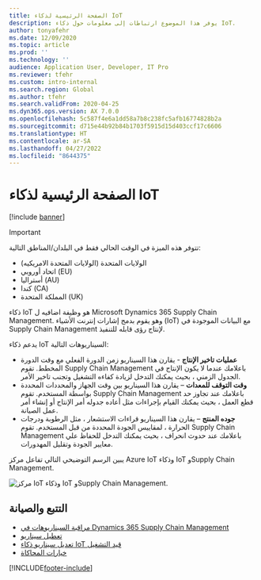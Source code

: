 ```yaml
---
title: الصفحة الرئيسية لذكاء IoT
description: يوفر هذا الموضوع ارتباطات إلى معلومات حول ذكاء IoT.
author: tonyafehr
ms.date: 12/09/2020
ms.topic: article
ms.prod: ''
ms.technology: ''
audience: Application User, Developer, IT Pro
ms.reviewer: tfehr
ms.custom: intro-internal
ms.search.region: Global
ms.author: tfehr
ms.search.validFrom: 2020-04-25
ms.dyn365.ops.version: AX 7.0.0
ms.openlocfilehash: 5c587f4e6a1dd58a7b8c238fc5afb16774828b2a
ms.sourcegitcommit: d715e44b92b84b1703f5915d15d403ccf17c6606
ms.translationtype: HT
ms.contentlocale: ar-SA
ms.lasthandoff: 04/27/2022
ms.locfileid: "8644375"
---
```

# <a name="iot-intelligence-home-page"></a>الصفحة الرئيسية لذكاء IoT

[!include [banner](../../includes/banner.md)]

> [!IMPORTANT]
> تتوفر هذه الميزة في الوقت الحالي فقط في البلدان/المناطق التالية:
>
> - الولايات المتحدة (الولايات المتحدة الامريكيه)
> - اتحاد أوروبي (EU)
> - أستراليا (AU)
> - كندا (CA)
> - المملكة المتحدة (UK)

ذكاء IoT هو وظيفة اضافيه ل Microsoft Dynamics 365 Supply Chain Management. وهو يقوم بدمج إشارات إنترنت الأشياء (IoT) مع البيانات الموجودة في Supply Chain Management لإنتاج رؤى قابله للتنفيذ.

يدعم ذكاء IoT السيناريوهات التالية:

- **عمليات تاخير الإنتاج** - يقارن هذا السيناريو زمن الدورة الفعلي مع وقت الدورة المخطط. تقوم Supply Chain Management باعلامك عندما لا يكون الإنتاج في الجدول الزمني ، بحيث يمكنك التدخل لزيادة كفاءه التشغيل وتجنب تاخير الأمر.
- **وقت التوقف للمعدات** – يقارن هذا السيناريو بين وقت الجهاز والمحددات المحددة بواسطة المستخدم. تقوم Supply Chain Management باعلامك عند تجاوز حد قطع العمل ، بحيث يمكنك القيام بإجراءات مثل أعاده جدوله أمر الإنتاج أو إنشاء أمر عمل الصيانة.
- **جوده المنتج** – يقارن هذا السيناريو قراءات الاستشعار ، مثل الرطوبة ودرجات الحرارة ، لمقاييس الجودة المحددة من قبل المستخدم. تقوم Supply Chain Management باعلامك عند حدوث انحراف ، بحيث يمكنك التدخل للحفاظ علي معايير الجودة وتقليل المهدورات.

يبين الرسم التوضيحي التالي تفاعل مركز Azure IoT وذكاء IoT وSupply Chain Management.

![مركز IoT وذكاء IoT وSupply Chain Management.](media/iot_intelligence.png)

<!-- KFM: hide setup info for now

## Setup

You can set up and configure IoT Intelligence without writing any code. Here are the basic steps.

1. [Set up Azure resources](iot-azure-setup.md) – Create an IoT hub, a Redis cache, and a key vault that can be accessed from Supply Chain Management.
2. [Message schema formats for IoT Hub](iot-schema-format.md) – Configure your devices to send messages to IoT Hub, and define the JavaScript Object Notation (JSON) message format.
3. In Feature Management, enable the IoT Intelligence feature flag. 
4. [Install the IoT Intelligence add-in in Microsoft Dynamics Lifecycle Services (LCS)](iot-lcs-setup.md) – Install the add-in in LCS, and configure the Azure secrets.
5. [Set up metrics](iot-metrics-setup.md) – Set up metrics in Supply Chain Management.
6. [Scenario setup](iot-scenario-setup.md) – Set up the scenarios in Supply Chain Management.

-->

## <a name="tracking-and-maintenance"></a>التتبع والصيانة

- [مراقبة السيناريوهات في Dynamics 365 Supply Chain Management](iot-management.md#monitor-scenarios)
- [تعطيل سيناريو](iot-scenario-setup.md#disable-a-scenario)
- [تعديل سيناريو ذكاء IoT قيد التشغيل](iot-management.md#modify-a-running-iot-intelligence-scenario)
- [خيارات المحاكاة](iot-management.md#simulation-options)


[!INCLUDE[footer-include](../../includes/footer-banner.md)]
